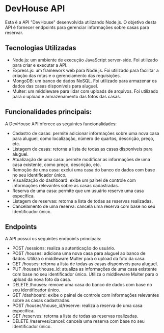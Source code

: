 # DevHouse API

<p>Esta é a API "DevHouse" desenvolvida utilizando Node.js. O objetivo desta API é fornecer endpoints para gerenciar informações sobre casas para reservar.</p>

## Tecnologias Utilizadas
* Node.js: um ambiente de execução JavaScript server-side. Foi utilizado para criar e executar a API.
* Express.js: um framework web para Node.js. Foi utilizado para facilitar a criação das rotas e o gerenciamento das requisições.
* MongoDB: um banco de dados NoSQL. Foi utilizado para armazenar os dados das casas disponíveis para aluguel.
* Multer: um middleware para lidar com uploads de arquivos. Foi utilizado para o upload e armazenamento das fotos das casas.

## Funcionalidades principais:
<p>A DevHouse API oferece as seguintes funcionalidades:</p>

* Cadastro de casas: permite adicionar informações sobre uma nova casa para aluguel, como localização, número de quartos, descrição, preço, etc.
* Listagem de casas: retorna a lista de todas as casas disponíveis para aluguel.
* Atualização de uma casa: permite modificar as informações de uma casa existente, como preço, descrição, etc.
* Remoção de uma casa: exclui uma casa do banco de dados com base no seu identificador único.
* Visualização do dashboard: exibe um painel de controle com informações relevantes sobre as casas cadastradas.
* Reserva de uma casa: permite que um usuário reserve uma casa específica.
* Listagem de reservas: retorna a lista de todas as reservas realizadas.
* Cancelamento de uma reserva: cancela uma reserva com base no seu identificador único.

## Endpoints

<p>A API possui os seguintes endpoints principais:</p>

* POST /sessions: realiza a autenticação do usuário.
* POST /houses: adiciona uma nova casa para aluguel ao banco de dados. Utiliza o middleware Multer para o upload da foto da casa.
* GET /houses: retorna a lista de todas as casas disponíveis para aluguel.
* PUT /houses/:house_id: atualiza as informações de uma casa existente com base no seu identificador único. Utiliza o middleware Multer para o upload da nova foto da casa.
* DELETE /houses: remove uma casa do banco de dados com base no seu identificador único.
* GET /dashboard: exibe o painel de controle com informações relevantes sobre as casas cadastradas.
* POST /houses/:house_id/reserve: realiza a reserva de uma casa específica.
* GET /reserves: retorna a lista de todas as reservas realizadas.
* DELETE /reserves/cancel: cancela uma reserva com base no seu identificador único.
